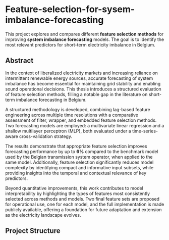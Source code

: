 # Feature-selection-for-sysem-imbalance-forecasting
This project explores and compares different **feature selection methods** for improving **system imbalance forecasting** models. The goal is to identify the most relevant predictors for short-term electricity imbalance in Belgium.
## Abstract

In the context of liberalized electricity markets and increasing reliance on intermittent renewable energy sources, accurate forecasting of system imbalance has become essential for maintaining grid stability and enabling sound operational decisions. This thesis introduces a structured evaluation of feature selection methods, filling a notable gap in the literature on short-term imbalance forecasting in Belgium.

A structured methodology is developed, combining lag-based feature engineering across multiple time resolutions with a comparative assessment of filter, wrapper, and embedded feature selection methods. Two forecasting models are employed: a multivariate linear regression and a shallow multilayer perceptron (MLP), both evaluated under a time-series-aware cross-validation strategy.

The results demonstrate that appropriate feature selection improves forecasting performance by up to **6%** compared to the benchmark model used by the Belgian transmission system operator, when applied to the same model. Additionally, feature selection significantly reduces model complexity by identifying compact and informative input subsets, while providing insights into the temporal and contextual relevance of key predictors.

Beyond quantitative improvements, this work contributes to model interpretability by highlighting the types of features most consistently selected across methods and models. Two final feature sets are proposed for operational use, one for each model, and the full implementation is made publicly available, offering a foundation for future adaptation and extension as the electricity landscape evolves.

## Project Structure

